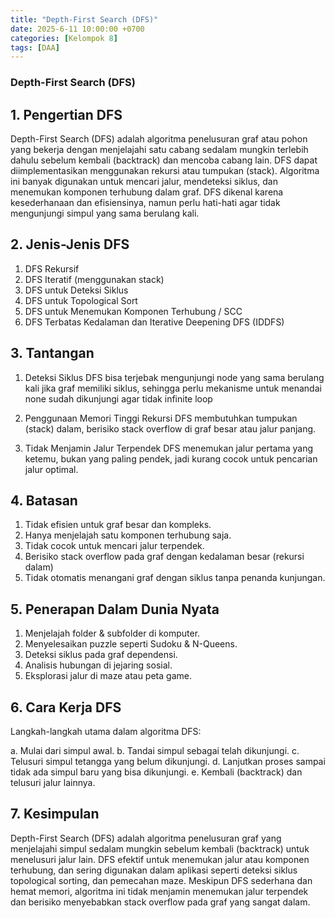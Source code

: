 ```yaml
---
title: "Depth-First Search (DFS)"
date: 2025-6-11 10:00:00 +0700
categories: [Kelompok 8]
tags: [DAA]
---
```


### **Depth-First Search (DFS)**
## 1. Pengertian DFS
Depth-First Search (DFS) adalah algoritma penelusuran graf atau pohon yang bekerja dengan menjelajahi satu cabang sedalam mungkin terlebih dahulu sebelum kembali (backtrack) dan mencoba cabang lain. DFS dapat diimplementasikan menggunakan rekursi atau tumpukan (stack). Algoritma ini banyak digunakan untuk mencari jalur, mendeteksi siklus, dan menemukan komponen terhubung dalam graf. DFS dikenal karena kesederhanaan dan efisiensinya, namun perlu hati-hati agar tidak mengunjungi simpul yang sama berulang kali.

## 2. Jenis-Jenis DFS
1. DFS Rekursif
2. DFS Iteratif (menggunakan stack)
3. DFS untuk Deteksi Siklus
4. DFS untuk Topological Sort
5. DFS untuk Menemukan Komponen Terhubung / SCC
6. DFS Terbatas Kedalaman dan Iterative Deepening DFS (IDDFS)

## 3. Tantangan
1. Deteksi Siklus
DFS bisa terjebak mengunjungi node yang sama berulang kali jika graf memiliki siklus,
sehingga perlu mekanisme untuk menandai none sudah dikunjungi agar tidak infinite loop

2. Penggunaan Memori Tinggi
Rekursi DFS membutuhkan tumpukan (stack) dalam, berisiko stack overflow di graf besar
atau jalur panjang.

3. Tidak Menjamin Jalur Terpendek
DFS menemukan jalur pertama yang ketemu, bukan yang paling pendek, jadi kurang
cocok untuk pencarian jalur optimal.

## 4. Batasan
1. Tidak efisien untuk graf besar dan kompleks.
2. Hanya menjelajah satu komponen terhubung saja.
3. Tidak cocok untuk mencari jalur terpendek.
4. Berisiko stack overflow pada graf dengan
kedalaman besar (rekursi dalam)
5. Tidak otomatis menangani graf dengan
siklus tanpa penanda kunjungan.

## 5. Penerapan Dalam Dunia Nyata
1. Menjelajah folder & subfolder di komputer.
2. Menyelesaikan puzzle seperti Sudoku
& N-Queens.
3. Deteksi siklus pada graf dependensi.
4. Analisis hubungan di jejaring sosial.
5. Eksplorasi jalur di maze atau peta game.

## 6. Cara Kerja DFS
Langkah-langkah utama dalam algoritma DFS:

a. Mulai dari simpul awal.
b. Tandai simpul sebagai telah dikunjungi.
c. Telusuri simpul tetangga yang belum dikunjungi.
d. Lanjutkan proses sampai tidak ada simpul baru yang bisa dikunjungi.
e. Kembali (backtrack) dan telusuri jalur lainnya.

## 7. Kesimpulan
Depth-First Search (DFS) adalah algoritma penelusuran graf yang menjelajahi simpul sedalam mungkin sebelum kembali (backtrack) untuk menelusuri jalur lain. DFS efektif untuk menemukan jalur atau komponen terhubung, dan sering digunakan dalam aplikasi seperti deteksi siklus topological sorting, dan pemecahan maze. Meskipun DFS sederhana dan hemat memori, algoritma ini tidak menjamin menemukan jalur terpendek dan berisiko menyebabkan stack overflow pada graf yang sangat dalam.